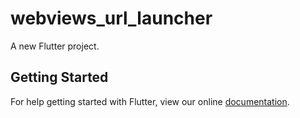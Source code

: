 # webviews_url_launcher

A new Flutter project.

## Getting Started

For help getting started with Flutter, view our online
[documentation](https://flutter.io/).
